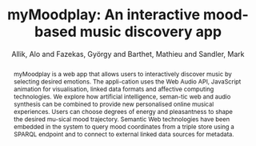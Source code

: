 --- 
  title: "myMoodplay: An interactive mood-based music discovery app" 
  abstract: "myMoodplay is a web app that allows users to interactively discover music by selecting desired emotions. The appli-cation uses the Web Audio API, JavaScript animation for visualisation, linked data formats and affective computing technologies. We explore how artificial intelligence, seman-tic web and audio synthesis can be combined to provide new personalised online musical experiences. Users can choose degrees of energy and pleasantness to shape the desired mu-sical mood trajectory. Semantic Web technologies have been embedded in the system to query mood coordinates from a triple store using a SPARQL endpoint and to connect to external linked data sources for metadata." 
  address: "Atlanta, Georgia" 
  author: "Allik, Alo and Fazekas, György and Barthet, Mathieu and Sandler, Mark" 
  booktitle: "Proceedings of the International Web Audio Conference" 
  editor: "Freeman, Jason and Lerch, Alexander and Paradis, Matthew" 
  month: "Proceedings of the International Web Audio Conference"
  pages: "" 
  publisher: "Georgia Tech" 
  series: "WAC '16"
  type: "Paper"  
  year: "2016" 
  id: "2016_51" 
  tags: year2016 
  pdflink: /_data/papers/pdf/2016/2016_51.pdf
  ISSN: Can't find it!
---